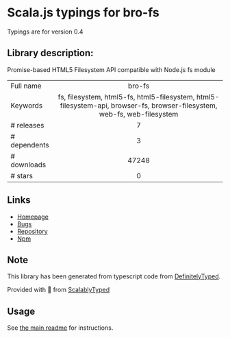 
# Scala.js typings for bro-fs

Typings are for version 0.4

## Library description:
Promise-based HTML5 Filesystem API compatible with Node.js fs module

|                    |                 |
| ------------------ | :-------------: |
| Full name          | bro-fs |
| Keywords           | fs, filesystem, html5-fs, html5-filesystem, html5-filesystem-api, browser-fs, browser-filesystem, web-fs, web-filesystem |
| # releases         | 7 |
| # dependents       | 3 |
| # downloads        | 47248 |
| # stars            | 0 |

## Links
- [Homepage](https://github.com/vitalets/bro-fs#readme)
- [Bugs](https://github.com/vitalets/bro-fs/issues)
- [Repository](https://github.com/vitalets/bro-fs)
- [Npm](https://www.npmjs.com/package/bro-fs)
    


## Note
This library has been generated from typescript code from [DefinitelyTyped](https://definitelytyped.org).

Provided with :purple_heart: from [ScalablyTyped](https://github.com/oyvindberg/ScalablyTyped)

## Usage
See [the main readme](../../readme.md) for instructions.


